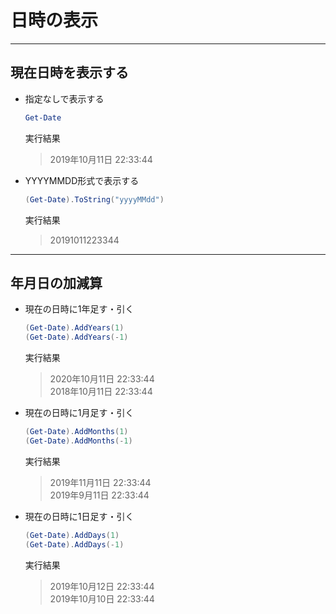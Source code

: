 # 日時の表示

---

## 現在日時を表示する

* 指定なしで表示する

  ```PowerShell
  Get-Date
  ```

  実行結果

  > 2019年10月11日 22:33:44

* YYYYMMDD形式で表示する

  ```PowerShell
  (Get-Date).ToString("yyyyMMdd")
  ```

  実行結果

  > 20191011223344

---

## 年月日の加減算

* 現在の日時に1年足す・引く

  ```PowerShell
  (Get-Date).AddYears(1)
  (Get-Date).AddYears(-1)
  ```

  実行結果

  > 2020年10月11日 22:33:44  
    2018年10月11日 22:33:44

* 現在の日時に1月足す・引く

  ```PowerShell
  (Get-Date).AddMonths(1)
  (Get-Date).AddMonths(-1)
  ```

  実行結果

  > 2019年11月11日 22:33:44  
    2019年9月11日 22:33:44

* 現在の日時に1日足す・引く

  ```PowerShell
  (Get-Date).AddDays(1)
  (Get-Date).AddDays(-1)
  ```

  実行結果

  > 2019年10月12日 22:33:44  
    2019年10月10日 22:33:44
